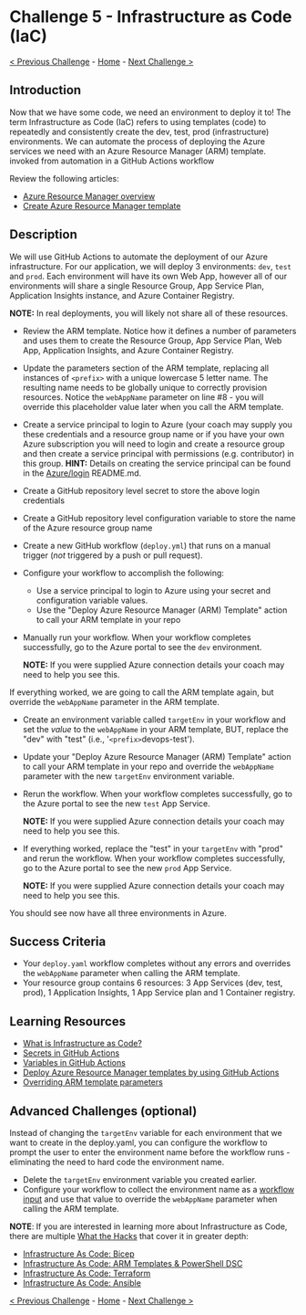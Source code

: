# Challenge 5 - Infrastructure as Code (IaC)

[< Previous Challenge](Challenge-04.md) - [Home](../README.md) - [Next Challenge >](Challenge-06.md)

## Introduction

Now that we have some code, we need an environment to deploy it to! The term Infrastructure as Code (IaC) refers to using templates (code) to repeatedly and consistently create the dev, test, prod (infrastructure) environments. We can automate the process of deploying the Azure services we need with an Azure Resource Manager (ARM) template. invoked from automation in a GitHub Actions workflow 

Review the following articles:

- [Azure Resource Manager overview](https://docs.microsoft.com/en-us/azure/azure-resource-manager/resource-group-overview)
- [Create Azure Resource Manager template](https://docs.microsoft.com/en-us/azure/azure-resource-manager/how-to-create-template)


## Description

We will use GitHub Actions to automate the deployment of our Azure infrastructure. For our application, we will deploy 3 environments: `dev`, `test` and `prod`. Each environment will have its own Web App, however all of our environments will share a single Resource Group, App Service Plan, Application Insights instance, and Azure Container Registry. 

**NOTE:** In real deployments, you will likely not share all of these resources.


- Review the ARM template. Notice how it defines a number of parameters and uses them to create the Resource Group, App Service Plan, Web App, Application Insights, and Azure Container Registry. 

- Update the parameters section of the ARM template, replacing all instances of `<prefix>` with a unique lowercase 5 letter name. The resulting name needs to be globally unique to correctly provision resources. Notice the `webAppName` parameter on line #8 - you will override this placeholder value later when you call the ARM template.

- Create a service principal to login to Azure (your coach may supply you these credentials and a resource group name or if you have your own Azure subscription you will need to login and create a resource group and then create a service principal with permissions (e.g. contributor) in this group. 
    **HINT:** Details on creating the service principal can be found in the [Azure/login](https://github.com/Azure/login) README.md. 

- Create a GitHub repository level secret to store the above login credentials

- Create a GitHub repository level configuration variable to store the name of the Azure resource group name

- Create a new GitHub workflow (`deploy.yml`) that runs on a manual trigger (*not* triggered by a push or pull request).

- Configure your workflow to accomplish the following:
    - Use a service principal to login to Azure using your secret and configuration variable values.
    - Use the "Deploy Azure Resource Manager (ARM) Template" action to call your ARM template in your repo

- Manually run your workflow. When your workflow completes successfully, go to the Azure portal to see the `dev` environment. 
    
    **NOTE:** If you were supplied Azure connection details your coach may need to help you see this. 

If everything worked, we are going to call the ARM template again, but override the `webAppName` parameter in the ARM template.

- Create an environment variable called `targetEnv` in your workflow and set the *value* to the `webAppName` in your ARM template, BUT, replace the "dev" with "test" (i.e., '`<prefix>`devops-test').

- Update your "Deploy Azure Resource Manager (ARM) Template" action to call your ARM template in your repo and override the `webAppName` parameter with the new `targetEnv` environment variable.

- Rerun the workflow. When your workflow completes successfully, go to the Azure portal to see the new `test` App Service. 
    
    **NOTE:** If you were supplied Azure connection details your coach may need to help you see this. 

- If everything worked, replace the "test" in your `targetEnv` with "prod" and rerun the workflow. When your workflow completes successfully, go to the Azure portal to see the new `prod` App Service. 
   
   **NOTE:** If you were supplied Azure connection details your coach may need to help you see this.

You should see now have all three environments in Azure.

## Success Criteria

- Your `deploy.yaml` workflow completes without any errors and overrides the `webAppName` parameter when calling the ARM template.
- Your resource group contains 6 resources: 3 App Services (dev, test, prod), 1 Application Insights, 1 App Service plan and 1 Container registry. 

## Learning Resources

- [What is Infrastructure as Code?](https://docs.microsoft.com/en-us/azure/devops/learn/what-is-infrastructure-as-code)
- [Secrets in GitHub Actions](https://docs.github.com/en/actions/security-guides/encrypted-secrets)
- [Variables in GitHub Actions](https://docs.github.com/en/actions/learn-github-actions/variables)
- [Deploy Azure Resource Manager templates by using GitHub Actions](https://docs.microsoft.com/en-us/azure/azure-resource-manager/templates/deploy-github-actions)
- [Overriding ARM template parameters](https://docs.microsoft.com/en-us/azure/azure-resource-manager/templates/deploy-cli#parameters)

## Advanced Challenges (optional)

Instead of changing the `targetEnv` variable for each environment that we want to create in the deploy.yaml, you can configure the workflow to prompt the user to enter the environment name before the workflow runs - eliminating the need to hard code the environment name.
- Delete the `targetEnv` environment variable you created earlier.
- Configure your workflow to collect the environment name as a [workflow input](https://docs.github.com/en/actions/using-workflows/workflow-syntax-for-github-actions#onworkflow_callinputs) and use that value to override the `webAppName` parameter when calling the ARM template.

**NOTE**: If you are interested in learning more about Infrastructure as Code, there are multiple [What the Hacks](https://aka.ms/wth) that cover it in greater depth:

   - [Infrastructure As Code: Bicep](https://microsoft.github.io/WhatTheHack/045-InfraAsCode-Bicep/)
   - [Infrastructure As Code: ARM Templates & PowerShell DSC](https://microsoft.github.io/WhatTheHack/011-InfraAsCode-ARM-DSC/)
   - [Infrastructure As Code: Terraform](https://microsoft.github.io/WhatTheHack/012-InfraAsCode-Terraform/Student/)
   - [Infrastructure As Code: Ansible](https://microsoft.github.io/WhatTheHack/013-InfraAsCode-Ansible/Student/)
    
[< Previous Challenge](Challenge-04.md) - [Home](../README.md) - [Next Challenge >](Challenge-06.md)

